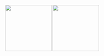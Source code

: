 <a href="https://github.com/00K0DA">
  <img align="left" height="150px" src="https://github-readme-stats.vercel.app/api?username=00K0DA&count_private=true&show_icons=true&theme=dracula" />
</a>
<a href="https://github.com/00K0DA">
  <img align="left" height="150px" src="https://github-readme-stats.vercel.app/api/top-langs/?username=00K0DA&layout=compact&theme=dracula" />
</a>

<!--
**00K0DA/00K0DA** is a ✨ _special_ ✨ repository because its `README.md` (this file) appears on your GitHub profile.

Here are some ideas to get you started:

- 🔭 I’m currently working on ...
- 🌱 I’m currently learning ...
- 👯 I’m looking to collaborate on ...
- 🤔 I’m looking for help with ...
- 💬 Ask me about ...
- 📫 How to reach me: ...
- 😄 Pronouns: ...
- ⚡ Fun fact: ...
-->

